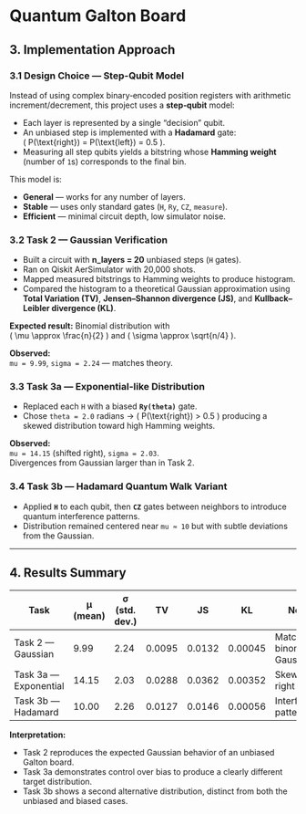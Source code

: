# Quantum Galton Board 


## 3. Implementation Approach

### 3.1 Design Choice — Step-Qubit Model
Instead of using complex binary‐encoded position registers with arithmetic increment/decrement, this project uses a **step‐qubit** model:
- Each layer is represented by a single “decision” qubit.
- An unbiased step is implemented with a **Hadamard** gate:  
  \( P(\text{right}) = P(\text{left}) = 0.5 \).
- Measuring all step qubits yields a bitstring whose **Hamming weight** (number of `1`s) corresponds to the final bin.

This model is:
- **General** — works for any number of layers.
- **Stable** — uses only standard gates (`H`, `Ry`, `CZ`, `measure`).
- **Efficient** — minimal circuit depth, low simulator noise.

### 3.2 Task 2 — Gaussian Verification
- Built a circuit with **n_layers = 20** unbiased steps (`H` gates).
- Ran on Qiskit AerSimulator with 20,000 shots.
- Mapped measured bitstrings to Hamming weights to produce histogram.
- Compared the histogram to a theoretical Gaussian approximation using **Total Variation (TV)**, **Jensen–Shannon divergence (JS)**, and **Kullback–Leibler divergence (KL)**.

**Expected result:** Binomial distribution with  
\( \mu \approx \frac{n}{2} \) and \( \sigma \approx \sqrt{n/4} \).

**Observed:**  
`mu = 9.99`, `sigma = 2.24` — matches theory.

### 3.3 Task 3a — Exponential-like Distribution
- Replaced each `H` with a biased **`Ry(theta)`** gate.  
- Chose `theta = 2.0` radians → \( P(\text{right}) > 0.5 \) producing a skewed distribution toward high Hamming weights.

**Observed:**  
`mu = 14.15` (shifted right), `sigma = 2.03`.  
Divergences from Gaussian larger than in Task 2.

### 3.4 Task 3b — Hadamard Quantum Walk Variant
- Applied **`H`** to each qubit, then **`CZ`** gates between neighbors to introduce quantum interference patterns.
- Distribution remained centered near `mu ≈ 10` but with subtle deviations from the Gaussian.

---

## 4. Results Summary

| Task                 | μ (mean) | σ (std. dev.) | TV     | JS      | KL       | Notes |
|----------------------|----------|---------------|--------|---------|----------|-------|
| Task 2 — Gaussian    | 9.99     | 2.24           | 0.0095 | 0.0132  | 0.00045  | Matches binomial Gaussian |
| Task 3a — Exponential| 14.15    | 2.03           | 0.0288 | 0.0362  | 0.00352  | Skewed right |
| Task 3b — Hadamard   | 10.00    | 2.26           | 0.0127 | 0.0146  | 0.00056  | Interference pattern |

**Interpretation:**
- Task 2 reproduces the expected Gaussian behavior of an unbiased Galton board.
- Task 3a demonstrates control over bias to produce a clearly different target distribution.
- Task 3b shows a second alternative distribution, distinct from both the unbiased and biased cases.




